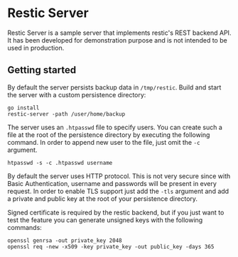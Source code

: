 # Restic Server

Restic Server is a sample server that implements restic's REST backend API.
It has been developed for demonstration purpose and is not intended to be used in production.

## Getting started

By default the server persists backup data in `/tmp/restic`.
Build and start the server with a custom persistence directory:

```
go install
restic-server -path /user/home/backup
```

The server uses an `.htpasswd` file to specify users. You can create such a file at the root of the persistence
directory by executing the following command. In order to append new user to the file, just omit the `-c` argument.

```
htpasswd -s -c .htpasswd username
```

By default the server uses HTTP protocol. This is not very secure since with Basic Authentication, username and
passwords will be present in every request. In order to enable TLS support just add the `-tls` argument and add a
private and public key at the root of your persistence directory.

Signed certificate is required by the restic backend, but if you just want to test the feature you can generate unsigned
keys with the following commands:

```
openssl genrsa -out private_key 2048
openssl req -new -x509 -key private_key -out public_key -days 365
```
